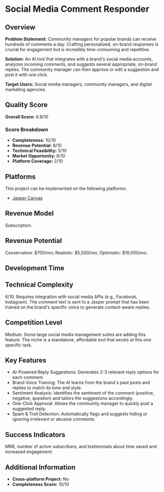 # Social Media Comment Responder

## Overview
**Problem Statement:** Community managers for popular brands can receive hundreds of comments a day. Crafting personalized, on-brand responses is crucial for engagement but is incredibly time-consuming and repetitive.

**Solution:** An AI tool that integrates with a brand's social media accounts, analyzes incoming comments, and suggests several appropriate, on-brand replies. The community manager can then approve or edit a suggestion and post it with one click.

**Target Users:** Social media managers, community managers, and digital marketing agencies.

## Quality Score
**Overall Score:** 6.9/10

### Score Breakdown
- **Completeness:** 10/10
- **Revenue Potential:** 8/10
- **Technical Feasibility:** 5/10
- **Market Opportunity:** 6/10
- **Platform Coverage:** 2/10

## Platforms
This project can be implemented on the following platforms:
- [Jasper Canvas](./platforms/jasper-canvas/)

## Revenue Model
Subscription.

## Revenue Potential
Conservative: $700/mo; Realistic: $5,500/mo; Optimistic: $19,000/mo.

## Development Time


## Technical Complexity
6/10. Requires integration with social media APIs (e.g., Facebook, Instagram). The comment text is sent to a Jasper prompt that has been trained on the brand's specific voice to generate context-aware replies.

## Competition Level
Medium. Some large social media management suites are adding this feature. The niche is a standalone, affordable tool that excels at this one specific task.

## Key Features
- AI-Powered Reply Suggestions: Generates 2-3 relevant reply options for each comment.
- Brand Voice Training: The AI learns from the brand's past posts and replies to match its tone and style.
- Sentiment Analysis: Identifies the sentiment of the comment (positive, negative, question) and tailors the suggestions accordingly.
- One-Click Approval: Allows the community manager to quickly post a suggested reply.
- Spam & Troll Detection: Automatically flags and suggests hiding or ignoring irrelevant or abusive comments.

## Success Indicators
MRR, number of active subscribers, and testimonials about time saved and increased engagement.

## Additional Information
- **Cross-platform Project:** No
- **Completeness Score:** 10/10

